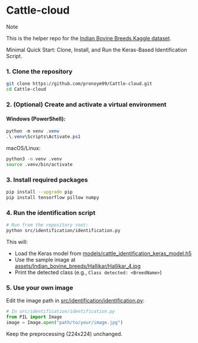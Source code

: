 # Cattle-cloud


> [!NOTE]
> This is the helper repo for the [Indian Bovine Breeds Kaggle dataset](https://www.kaggle.com/datasets/lukex9442/indian-bovine-breeds).

Minimal Quick Start: Clone, Install, and Run the Keras-Based Identification Script.
<br/>

### 1. Clone the repository


```bash
git clone https://github.com/pronoym99/Cattle-cloud.git
cd Cattle-cloud
```


### 2. (Optional) Create and activate a virtual environment


#### Windows (PowerShell):
```powershell
python -m venv .venv
.\.venv\Scripts\Activate.ps1
```

macOS/Linux:
```bash
python3 -m venv .venv
source .venv/bin/activate
```

### 3. Install required packages

```bash
pip install --upgrade pip
pip install tensorflow pillow numpy
```

### 4. Run the identification script

```bash
# Run from the repository root:
python src/identification/identification.py
```

This will:
- Load the Keras model from [models/cattle_identification_keras_model.h5](models/cattle_identification_keras_model.h5)
- Use the sample image at [assets/Indian_bovine_breeds/Hallikar/Hallikar_4.jpg](assets/Indian_bovine_breeds/Hallikar/Hallikar_4.jpg)
- Print the detected class (e.g., `Class detected: <BreedName>`)

### 5. Use your own image

Edit the image path in [src/identification/identification.py](src/identification/identification.py):
```python
# In src/identification/identification.py
from PIL import Image
image = Image.open("path/to/your/image.jpg")
```

Keep the preprocessing (224x224) unchanged.
